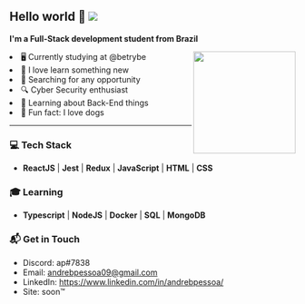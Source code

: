 ## Hello world 👋 ![](https://komarev.com/ghpvc/?username=andrebpessoa&label=visitors&color=2FC18C)

**I'm a Full-Stack development student from Brazil** </br>

<div align="center">
  <img height="180em" align="right" src="https://github-readme-stats.vercel.app/api?username=andrebpessoa&show_icons=true&theme=dracula&include_all_commits=true&count_private=true&icon_color=2FC18C&title_color=2FC18C&bg_color=1A1D21"/>
  <div align="left" style="display: inline_block">
    <li>🖥️ Currently studying at @betrybe</li>
    <li>📖 I love learn something new</li>
    <li>💼 Searching for any opportunity</li>
    <li>🔍 Cyber Security enthusiast</li>
    <li>🌱 Learning about Back-End things</li>
    <li>🐶 Fun fact: I love dogs</li>
  </div>
</div>

---

### 💻 **Tech Stack**

- **ReactJS** | **Jest** | **Redux** | **JavaScript** | **HTML** | **CSS**

### 🎓 **Learning**

- **Typescript** | **NodeJS** | **Docker** | **SQL** | **MongoDB**

### 📬 **Get in Touch**

- Discord: ap#7838
- Email: andrebpessoa09@gmail.com
- LinkedIn: https://www.linkedin.com/in/andrebpessoa/
- Site: soon™
